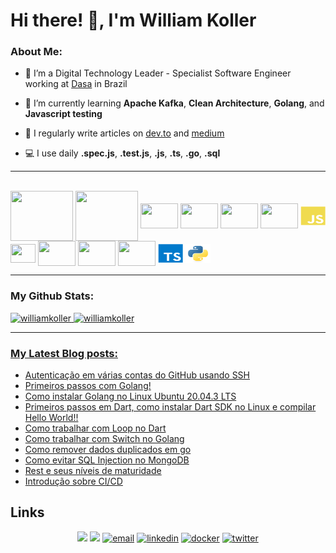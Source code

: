<h1>Hi there! 👋, I'm William Koller</h1>
  
### About Me:

- 🔭 I’m a Digital Technology Leader - Specialist Software Engineer working at [Dasa](https://dasa.com.br/) in Brazil

- 🌱 I’m currently learning **Apache Kafka**, **Clean Architecture**, **Golang**, and **Javascript testing**

- 📝 I regularly write articles on [dev.to](https://dev.to/williamkoller) and [medium](https://medium.com/@williamkoller404)

- 💻 I use daily **.spec.js**, **.test.js**, **.js**, **.ts**, **.go**,  **.sql**

---

<div style="display: inline_block"><br>
  <img align="center" height="80" width="100" src="https://cdn.jsdelivr.net/gh/devicons/devicon/icons/amazonwebservices/amazonwebservices-plain-wordmark.svg" />
  <img align="center" height="80" width="100" src="https://cdn.jsdelivr.net/gh/devicons/devicon/icons/apachekafka/apachekafka-original-wordmark.svg" />
  <img align="center" height="40" width="60" src="https://cdn.jsdelivr.net/gh/devicons/devicon/icons/bash/bash-plain.svg" />
  <img align="center" height="40" width="60" src="https://cdn.jsdelivr.net/gh/devicons/devicon/icons/docker/docker-original-wordmark.svg" />
  <img align="center" height="40" width="60" src="https://cdn.jsdelivr.net/gh/devicons/devicon/icons/go/go-original.svg" />
  <img align="center" height="40" width="60" src="https://cdn.jsdelivr.net/gh/devicons/devicon/icons/git/git-original-wordmark.svg" />
  <img align="center"  height="30" width="40" src="https://raw.githubusercontent.com/devicons/devicon/master/icons/javascript/javascript-plain.svg">
  <img align="center"  height="30" width="40" src="https://cdn.jsdelivr.net/gh/devicons/devicon/icons/jest/jest-plain.svg">
  <img align="center" height="40" width="60"  src="https://cdn.jsdelivr.net/gh/devicons/devicon/icons/linux/linux-original.svg" />
  <img align="center" height="40" width="60" src="https://cdn.jsdelivr.net/gh/devicons/devicon/icons/postgresql/postgresql-original-wordmark.svg" />
  <img align="center" height="40" width="60" src="https://cdn.jsdelivr.net/gh/devicons/devicon/icons/react/react-original-wordmark.svg" />
  <img align="center"  height="30" width="40" src="https://raw.githubusercontent.com/devicons/devicon/master/icons/typescript/typescript-plain.svg">
  <img align="center" height="30" width="40" src="https://raw.githubusercontent.com/devicons/devicon/master/icons/python/python-original.svg">

</div>

---

### My Github Stats:
<div>

  <a href="https://github.com/williamkoller">
  <img height="180em" src="http://github-readme-streak-stats.herokuapp.com?user=williamkoller&theme=dark" alt="williamkoller" />
  <img height="180em" src="https://github-readme-stats.vercel.app/api/wakatime?username=williamkoller&theme=dark" alt="williamkoller" />
  
</div>

---

###  My Latest Blog posts:
<!-- BLOG-POST-LIST:START -->
- [Autenticação em várias contas do GitHub usando SSH](https://dev.to/williamkoller/autenticacao-em-varias-contas-do-github-usando-ssh-5eom)
- [Primeiros passos com Golang!](https://dev.to/williamkoller/primeiros-passos-com-golang-2lid)
- [Como instalar Golang no Linux Ubuntu 20.04.3 LTS](https://dev.to/williamkoller/como-instalar-golang-no-linux-ubuntu-20043-lts-k1f)
- [Primeiros passos em Dart, como instalar Dart SDK no Linux e compilar Hello World!!](https://dev.to/williamkoller/primeiros-passos-em-dart-como-instalar-dart-sdk-no-linux-e-compilar-hello-world-258g)
- [Como trabalhar com Loop no Dart](https://dev.to/williamkoller/como-trabalhar-com-loop-no-dart-3780)
- [Como trabalhar com Switch no Golang](https://dev.to/williamkoller/como-trabalhar-com-switch-no-golang-50ai)
- [Como remover dados duplicados em go](https://dev.to/williamkoller/como-remover-dados-duplicados-em-go-4d0p)
- [Como evitar SQL Injection no MongoDB](https://dev.to/williamkoller/como-evitar-sql-injection-no-mongodb-1fo3)
- [Rest e seus níveis de maturidade](https://dev.to/williamkoller/rest-e-seus-niveis-de-maturidade-3mf2)
- [Introdução sobre CI/CD](https://medium.com/@williamkoller404/introducao-ao-ci-cd-cb3a91c9bf02)
<!-- BLOG-POST-LIST:END -->

 
## Links

<p align="center">
  <a href= "https://dev.to/williamkoller"><img src="https://img.icons8.com/windows/32/000000/dev.png"/></a>
  <a href= "[https://dev.to/williamkoller](https://medium.com/@williamkoller404)"><img src="https://img.icons8.com/windows/32/000000/medium.png"/></a>
  <a href="mailto:williamkoller30@gmail.coma"><img src="https://img.icons8.com/color/32/000000/gmail.png" alt="email"/></a>
  <a href="https://www.linkedin.com/in/williamkoller"><img src="https://img.icons8.com/color/32/000000/linkedin.png" alt="linkedin"/></a>
  <a href="https://hub.docker.com/u/williamkoller"><img src="https://img.icons8.com/color/32/000000/docker.png" alt="docker"/></a>
  <a href="https://twitter.com/williamkoller"><img src="https://img.icons8.com/color/32/000000/twitter-squared.png" alt="twitter"/></a>
</p>
